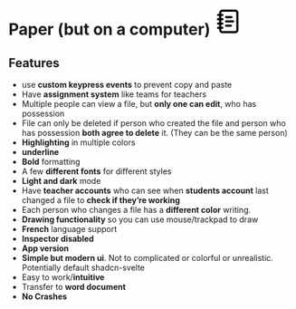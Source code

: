 # Paper (but on a computer) ![Paper (but on a computer ) icon](./static/favicon.svg)

## Features

- use **custom keypress events** to prevent copy and paste
- Have **assignment system** like teams for teachers
- Multiple people can view a file, but **only one can edit**, who has possession
- File can only be deleted if person who created the file and person who has possession **both agree to delete** it. (They can be the same person)
- **Highlighting** in multiple colors
- **underline**
- **Bold** formatting
- A few **different fonts** for different styles
- **Light and dark** mode
- Have **teacher accounts** who can see when **students account** last changed a file to **check if they’re working**
- Each person who changes a file has a **different color** writing.
- **Drawing functionality** so you can use mouse/trackpad to draw
- **French** language support
- **Inspector disabled**
- **App version**
- **Simple but modern ui**. Not to complicated or colorful or unrealistic. Potentially default shadcn-svelte
- Easy to work/**intuitive**
- Transfer to **word document**
- **No Crashes**
